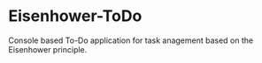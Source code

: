 # Eisenhower-ToDo
Console based To-Do application for task anagement based on the Eisenhower principle.